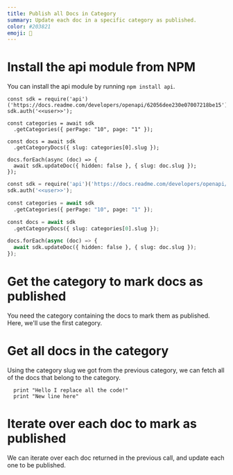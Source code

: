 ```yaml
---
title: Publish all Docs in Category
summary: Update each doc in a specific category as published.
color: #203821
emoji: 👾
---
```


# Install the api module from NPM

You can install the api module by running `npm install api`.

```Node
const sdk = require('api')('https://docs.readme.com/developers/openapi/62056dee230e07007218be15');
sdk.auth('<<user>>');

const categories = await sdk
  .getCategories({ perPage: "10", page: "1" });

const docs = await sdk
  .getCategoryDocs({ slug: categories[0].slug });

docs.forEach(async (doc) => {
  await sdk.updateDoc({ hidden: false }, { slug: doc.slug });
});
```

```Python
const sdk = require('api')('https://docs.readme.com/developers/openapi/62056dee230e07007218be15');
sdk.auth('<<user>>');

const categories = await sdk
  .getCategories({ perPage: "10", page: "1" });

const docs = await sdk
  .getCategoryDocs({ slug: categories[0].slug });

docs.forEach(async (doc) => {
  await sdk.updateDoc({ hidden: false }, { slug: doc.slug });
});
```

# Get the category to mark docs as published

You need the category containing the docs to mark them as published. Here, we'll use the first category.

<!-- Node[0-4,6] -->
<!-- Python[2-3,9] -->

# Get all docs in the category

Using the category slug we got from the previous category, we can fetch all of the docs that belong to the category.

```Python[1]
  print "Hello I replace all the code!"
  print "New line here"
```

# Iterate over each doc to mark as published

We can iterate over each doc returned in the previous call, and update each one to be published.

<!-- Python[2] -->
